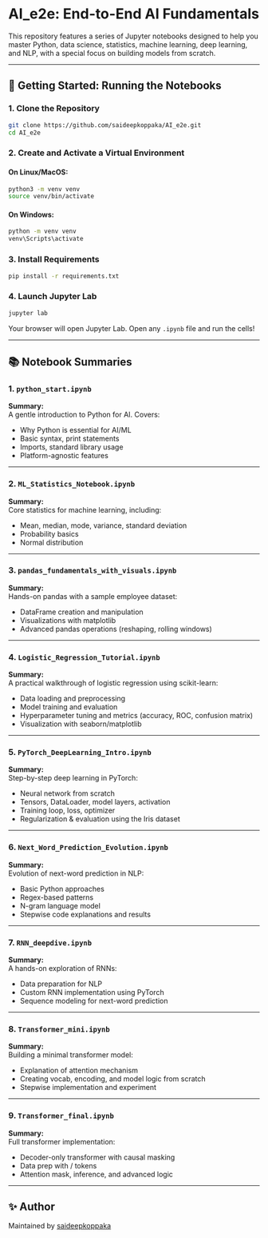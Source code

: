 # AI_e2e: End-to-End AI Fundamentals

This repository features a series of Jupyter notebooks designed to help you master Python, data science, statistics, machine learning, deep learning, and NLP, with a special focus on building models from scratch.

---

## 🚀 Getting Started: Running the Notebooks

### 1. Clone the Repository

```bash
git clone https://github.com/saideepkoppaka/AI_e2e.git
cd AI_e2e
```

### 2. Create and Activate a Virtual Environment

#### On **Linux/MacOS**:
```bash
python3 -m venv venv
source venv/bin/activate
```

#### On **Windows**:
```bash
python -m venv venv
venv\Scripts\activate
```

### 3. Install Requirements

```bash
pip install -r requirements.txt
```

### 4. Launch Jupyter Lab

```bash
jupyter lab
```

Your browser will open Jupyter Lab. Open any `.ipynb` file and run the cells!

---

## 📚 Notebook Summaries

### 1. `python_start.ipynb`
**Summary:**  
A gentle introduction to Python for AI. Covers:
- Why Python is essential for AI/ML
- Basic syntax, print statements
- Imports, standard library usage
- Platform-agnostic features

---

### 2. `ML_Statistics_Notebook.ipynb`
**Summary:**  
Core statistics for machine learning, including:
- Mean, median, mode, variance, standard deviation
- Probability basics
- Normal distribution

---

### 3. `pandas_fundamentals_with_visuals.ipynb`
**Summary:**  
Hands-on pandas with a sample employee dataset:
- DataFrame creation and manipulation
- Visualizations with matplotlib
- Advanced pandas operations (reshaping, rolling windows)

---

### 4. `Logistic_Regression_Tutorial.ipynb`
**Summary:**  
A practical walkthrough of logistic regression using scikit-learn:
- Data loading and preprocessing
- Model training and evaluation
- Hyperparameter tuning and metrics (accuracy, ROC, confusion matrix)
- Visualization with seaborn/matplotlib

---

### 5. `PyTorch_DeepLearning_Intro.ipynb`
**Summary:**  
Step-by-step deep learning in PyTorch:
- Neural network from scratch
- Tensors, DataLoader, model layers, activation
- Training loop, loss, optimizer
- Regularization & evaluation using the Iris dataset

---

### 6. `Next_Word_Prediction_Evolution.ipynb`
**Summary:**  
Evolution of next-word prediction in NLP:
- Basic Python approaches
- Regex-based patterns
- N-gram language model
- Stepwise code explanations and results

---

### 7. `RNN_deepdive.ipynb`
**Summary:**  
A hands-on exploration of RNNs:
- Data preparation for NLP
- Custom RNN implementation using PyTorch
- Sequence modeling for next-word prediction

---

### 8. `Transformer_mini.ipynb`
**Summary:**  
Building a minimal transformer model:
- Explanation of attention mechanism
- Creating vocab, encoding, and model logic from scratch
- Stepwise implementation and experiment

---

### 9. `Transformer_final.ipynb`
**Summary:**  
Full transformer implementation:
- Decoder-only transformer with causal masking
- Data prep with <sos>/<eos> tokens
- Attention mask, inference, and advanced logic

---

## ✨ Author

Maintained by [saideepkoppaka](https://github.com/saideepkoppaka)
